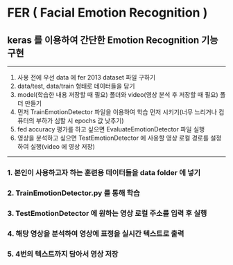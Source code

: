 # FER ( Facial Emotion Recognition )
## keras 를 이용하여 간단한 Emotion Recognition 기능 구현

***
1. 사용 전에 우선 data 에 fer 2013 dataset 파일 구하기
2. data/test, data/train 형태로 데이터들을 담기
3. model(학습한 내용 저장할 때 필요) 폴더와 video(영상 분석 후 저장할 때 필요) 폴더 만들기
4. 먼저 TrainEmotionDetector 파일을 이용하여 학습 먼저 시키기(너무 느리거나 컴퓨터의 부하가 심할 시 epochs 값 낮추기)
5. fed accuracy 평가를 하고 싶으면 EvaluateEmotionDetector 파일 실행
6. 영상을 분석하고 싶으면 TestEmotionDetector 에 사용할 영상 로컬 경로를 설정하여 실행(video 에 영상 저장)

***
### 1. 본인이 사용하고자 하는 훈련용 데이터들을 data folder 에 넣기
### 2. TrainEmotionDetector.py 를 통해 학습
### 3. TestEmotionDetector 에 원하는 영상 로컬 주소를 입력 후 실행
### 4. 해당 영상을 분석하여 영상에 표정을 실시간 텍스트로 출력
### 5. 4번의 텍스트까지 담아서 영상 저장
